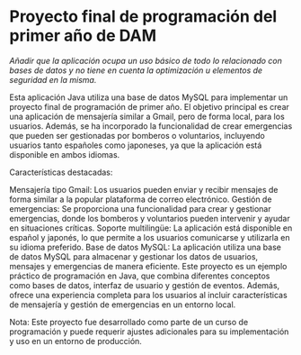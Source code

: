 # Proyecto final de programación del primer año de DAM

*Añadir que la aplicación ocupa un uso básico de todo lo relacionado con bases de datos y no tiene en cuenta la optimización u elementos de seguridad en la misma.*

Esta aplicación Java utiliza una base de datos MySQL para implementar un proyecto final de programación de primer año. El objetivo principal es crear una aplicación de mensajería similar a Gmail, pero de forma local, para los usuarios. Además, se ha incorporado la funcionalidad de crear emergencias que pueden ser gestionadas por bomberos o voluntarios, incluyendo usuarios tanto españoles como japoneses, ya que la aplicación está disponible en ambos idiomas.

Características destacadas:

Mensajería tipo Gmail: Los usuarios pueden enviar y recibir mensajes de forma similar a la popular plataforma de correo electrónico.
Gestión de emergencias: Se proporciona una funcionalidad para crear y gestionar emergencias, donde los bomberos y voluntarios pueden intervenir y ayudar en situaciones críticas.
Soporte multilingüe: La aplicación está disponible en español y japonés, lo que permite a los usuarios comunicarse y utilizarla en su idioma preferido.
Base de datos MySQL: La aplicación utiliza una base de datos MySQL para almacenar y gestionar los datos de usuarios, mensajes y emergencias de manera eficiente.
Este proyecto es un ejemplo práctico de programación en Java, que combina diferentes conceptos como bases de datos, interfaz de usuario y gestión de eventos. Además, ofrece una experiencia completa para los usuarios al incluir características de mensajería y gestión de emergencias en un entorno local.

Nota: Este proyecto fue desarrollado como parte de un curso de programación y puede requerir ajustes adicionales para su implementación y uso en un entorno de producción.
